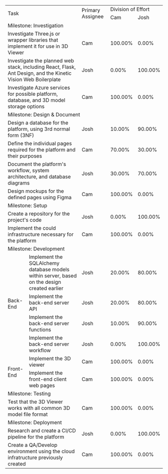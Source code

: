 <link rel="stylesheet" type="text/css" media="all" href="markdown-styles.css" />
<table>
    <tr>
        <td class="header" colspan="2" rowspan="2">Task</td>
        <td class="header" rowspan="2">Primary Assignee</td>
        <td class="header" colspan="2">Division of Effort</td>
    </tr>
    <tr>
        <td class="header">Cam</td>
        <td class="header">Josh</td>
    </tr>
    <tr>
        <td class="milestone" colspan="5">Milestone: Investigation</td>
    </tr>
    <tr>
        <td colspan="2">Investigate Three.js or wrapper libraries that implement it for use in 3D Viewer</td>
        <td>Cam</td>
        <td>100.00%</td>
        <td>0.00%</td>
    </tr>
    <tr>
        <td colspan="2">Investigate the planned web stack, including React, Flask, Ant Design, and the Kinetic Vision Web Boilerplate</td>
        <td>Josh</td>
        <td>0.00%</td>
        <td>100.00%</td>
    </tr>
    <tr>
        <td colspan="2">Investigate Azure services for possible platform, database, and 3D model storage options</td>
        <td>Cam</td>
        <td>100.00%</td>
        <td>0.00%</td>
    </tr>
    <tr>
        <td class="milestone" colspan="5">Milestone: Design &amp; Document</td>
    </tr>
    <tr>
        <td colspan="2">Design a database for the platform, using 3rd normal form (3NF)</td>
        <td>Josh</td>
        <td>10.00%</td>
        <td>90.00%</td>
    </tr>
    <tr>
        <td colspan="2">Define the individual pages required for the platform and their purposes</td>
        <td>Cam</td>
        <td>70.00%</td>
        <td>30.00%</td>
    </tr>
    <tr>
        <td colspan="2">Document the platform's workflow, system architecture, and database diagrams</td>
        <td>Josh</td>
        <td>30.00%</td>
        <td>70.00%</td>
    </tr>
    <tr>
        <td colspan="2">Design mockups for the defined pages using Figma</td>
        <td>Cam</td>
        <td>100.00%</td>
        <td>0.00%</td>
    </tr>
    <tr>
        <td class="milestone" colspan="5">Milestone: Setup</td>
    </tr>
    <tr>
        <td colspan="2">Create a repository for the project's code</td>
        <td>Josh</td>
        <td>0.00%</td>
        <td>100.00%</td>
    </tr>
    <tr>
        <td colspan="2">Implement the could infrastructure necessary for the platform</td>
        <td>Cam</td>
        <td>100.00%</td>
        <td>0.00%</td>
    </tr>
    <tr>
        <td class="milestone" colspan="5">Milestone: Development</td>
    </tr>
    <tr>
        <td rowspan="4">Back-End</td>
        <td>Implement the SQLAlchemy database models within server, based on the design created earlier</td>
        <td>Josh</td>
        <td>20.00%</td>
        <td>80.00%</td>
    </tr>
    <tr>
        <td>Implement the back-end server API</td>
        <td>Josh</td>
        <td>20.00%</td>
        <td>80.00%</td>
    </tr>
    <tr>
        <td>Implement the back-end server functions</td>
        <td>Josh</td>
        <td>10.00%</td>
        <td>90.00%</td>
    </tr>
    <tr>
        <td>Implement the back-end server workflow</td>
        <td>Josh</td>
        <td>0.00%</td>
        <td>100.00%</td>
    </tr>
    <tr>
        <td rowspan="2">Front-End</td>
        <td>Implement the 3D viewer</td>
        <td>Cam</td>
        <td>100.00%</td>
        <td>0.00%</td>
    </tr>
    <tr>
        <td>Implement the front-end client web pages</td>
        <td>Cam</td>
        <td>100.00%</td>
        <td>0.00%</td>
    </tr>
    <tr>
        <td class="milestone" colspan="5">Milestone: Testing</td>
    </tr>
    <tr>
        <td colspan="2">Test that the 3D Viewer works with all common 3D model file format</td>
        <td>Cam</td>
        <td>100.00%</td>
        <td>0.00%</td>
    </tr>
    <tr>
        <td class="milestone" colspan="5">Milestone: Deployment</td>
    </tr>
    <tr>
        <td colspan="2">Research and create a CI/CD pipeline for the platform</td>
        <td>Josh</td>
        <td>0.00%</td>
        <td>100.00%</td>
    </tr>
    <tr>
        <td colspan="2">Create a QA/Develop environment using the cloud infratructure previously created</td>
        <td>Cam</td>
        <td>100.00%</td>
        <td>0.00%</td>
    </tr>
</table>